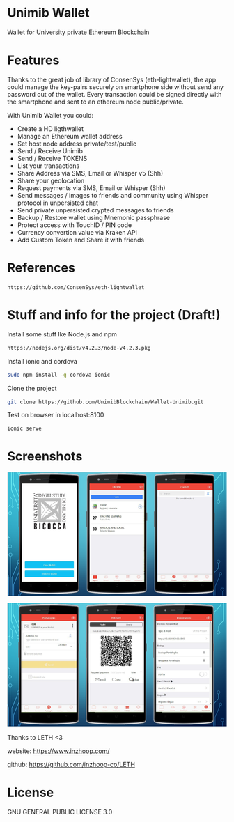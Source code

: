 # Unimib Wallet
Wallet for University private Ethereum Blockchain 

# Features
Thanks to the great job of library of ConsenSys (eth-lightwallet), the app could manage the key-pairs securely on smartphone side without send any password out of the wallet.
Every transaction could be signed directly with the smartphone and sent to an ethereum node public/private.

With Unimib Wallet you could:

- Create a HD ligthwallet 
- Manage an Ethereum wallet address
- Set host node address private/test/public
- Send / Receive Unimib
- Send / Receive TOKENS
- List your transactions
- Share Address via SMS, Email or Whisper v5 (Shh)
- Share your geolocation
- Request payments via SMS, Email or Whisper (Shh)
- Send messages / images to friends and community using Whisper protocol in unpersisted chat
- Send private unpersisted crypted messages to friends
- Backup / Restore wallet using Mnemonic passphrase
- Protect access with TouchID / PIN code
- Currency convertion value via Kraken API
- Add Custom Token and Share it with friends

# References
```
https://github.com/ConsenSys/eth-lightwallet
```

# Stuff and info for the project (Draft!)

Install some stuff lke Node.js and npm  
```bash
https://nodejs.org/dist/v4.2.3/node-v4.2.3.pkg
```

Install ionic and cordova
```bash
sudo npm install -g cordova ionic
```

Clone the project
```bash
git clone https://github.com/UnimibBlockchain/Wallet-Unimib.git
```

Test on browser in localhost:8100
```bash
ionic serve
```

# Screenshots

<p align="center">
    <img src="/unimib1.PNG" />
</p>

<p align="center">
    <img src="/unimib2.PNG" />
</p>

Thanks to LETH <3

website: https://www.inzhoop.com/

github: https://github.com/inzhoop-co/LETH

# License
 GNU GENERAL PUBLIC LICENSE 3.0
